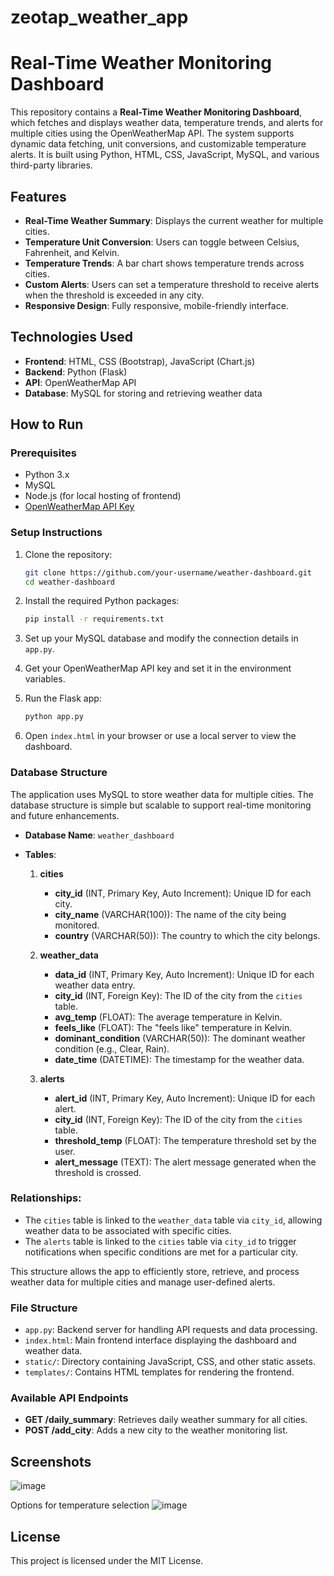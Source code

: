 # zeotap_weather_app
# Real-Time Weather Monitoring Dashboard

This repository contains a **Real-Time Weather Monitoring Dashboard**, which fetches and displays weather data, temperature trends, and alerts for multiple cities using the OpenWeatherMap API. The system supports dynamic data fetching, unit conversions, and customizable temperature alerts. It is built using Python, HTML, CSS, JavaScript, MySQL, and various third-party libraries.

## Features

- **Real-Time Weather Summary**: Displays the current weather for multiple cities.
- **Temperature Unit Conversion**: Users can toggle between Celsius, Fahrenheit, and Kelvin.
- **Temperature Trends**: A bar chart shows temperature trends across cities.
- **Custom Alerts**: Users can set a temperature threshold to receive alerts when the threshold is exceeded in any city.
- **Responsive Design**: Fully responsive, mobile-friendly interface.

## Technologies Used

- **Frontend**: HTML, CSS (Bootstrap), JavaScript (Chart.js)
- **Backend**: Python (Flask)
- **API**: OpenWeatherMap API
- **Database**: MySQL for storing and retrieving weather data

## How to Run

### Prerequisites
- Python 3.x
- MySQL
- Node.js (for local hosting of frontend)
- [OpenWeatherMap API Key](https://openweathermap.org/api)

### Setup Instructions

1. Clone the repository:
   ```bash
   git clone https://github.com/your-username/weather-dashboard.git
   cd weather-dashboard
   ```

2. Install the required Python packages:
   ```bash
   pip install -r requirements.txt
   ```

3. Set up your MySQL database and modify the connection details in `app.py`.

4. Get your OpenWeatherMap API key and set it in the environment variables.

5. Run the Flask app:
   ```bash
   python app.py
   ```

6. Open `index.html` in your browser or use a local server to view the dashboard.

### Database Structure

The application uses MySQL to store weather data for multiple cities. The database structure is simple but scalable to support real-time monitoring and future enhancements.

- **Database Name**: `weather_dashboard`

- **Tables**:
  1. **cities**
     - **city_id** (INT, Primary Key, Auto Increment): Unique ID for each city.
     - **city_name** (VARCHAR(100)): The name of the city being monitored.
     - **country** (VARCHAR(50)): The country to which the city belongs.
  
  2. **weather_data**
     - **data_id** (INT, Primary Key, Auto Increment): Unique ID for each weather data entry.
     - **city_id** (INT, Foreign Key): The ID of the city from the `cities` table.
     - **avg_temp** (FLOAT): The average temperature in Kelvin.
     - **feels_like** (FLOAT): The "feels like" temperature in Kelvin.
     - **dominant_condition** (VARCHAR(50)): The dominant weather condition (e.g., Clear, Rain).
     - **date_time** (DATETIME): The timestamp for the weather data.

  3. **alerts**
     - **alert_id** (INT, Primary Key, Auto Increment): Unique ID for each alert.
     - **city_id** (INT, Foreign Key): The ID of the city from the `cities` table.
     - **threshold_temp** (FLOAT): The temperature threshold set by the user.
     - **alert_message** (TEXT): The alert message generated when the threshold is crossed.

### Relationships:

- The `cities` table is linked to the `weather_data` table via `city_id`, allowing weather data to be associated with specific cities.
- The `alerts` table is linked to the `cities` table via `city_id` to trigger notifications when specific conditions are met for a particular city.

This structure allows the app to efficiently store, retrieve, and process weather data for multiple cities and manage user-defined alerts.

### File Structure

- `app.py`: Backend server for handling API requests and data processing.
- `index.html`: Main frontend interface displaying the dashboard and weather data.
- `static/`: Directory containing JavaScript, CSS, and other static assets.
- `templates/`: Contains HTML templates for rendering the frontend.

### Available API Endpoints

- **GET /daily_summary**: Retrieves daily weather summary for all cities.
- **POST /add_city**: Adds a new city to the weather monitoring list.

## Screenshots

![image](https://github.com/user-attachments/assets/5f460f35-ad00-4ccb-aa4b-a7d16c553ee3)

Options for temperature selection
![image](https://github.com/user-attachments/assets/8eb833dc-6c2a-4346-ae5e-6c0082ed6e07)


## License

This project is licensed under the MIT License.
